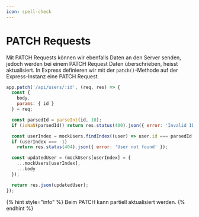 ```yaml
---
icon: spell-check
---
```


# PATCH Requests

Mit PATCH Requests können wir ebenfalls Daten an den Server senden, jedoch werden bei einem PATCH Request Daten überschrieben, heisst aktualisiert. In Express definieren wir mit der `patch()`-Methode auf der Express-Instanz eine PATCH Request.

```javascript
app.patch('/api/users/:id', (req, res) => {
  const {
    body,
    params: { id }
  } = req;

  const parsedId = parseInt(id, 10);
  if (isNaN(parsedId)) return res.status(400).json({ error: 'Invalid ID' });

  const userIndex = mockUsers.findIndex((user) => user.id === parsedId);
  if (userIndex === -1)
    return res.status(404).json({ error: 'User not found' });

  const updatedUser = (mockUsers[userIndex] = {
    ...mockUsers[userIndex],
    ...body
  });

  return res.json(updatedUser);
});
```

{% hint style="info" %}
Beim PATCH kann partiell aktualisiert werden.
{% endhint %}
